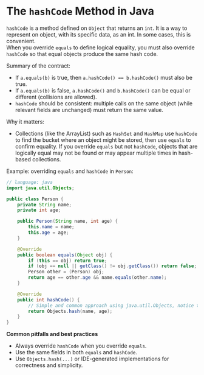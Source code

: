 # The `hashCode` Method in Java

`hashCode` is a method defined on `Object` that returns an `int`. It is a way to represent on object, with its specific data, as an int. In some cases, this is convenient.\
When you override `equals` to define logical equality, you must also override `hashCode` so that equal objects produce the same hash code.

Summary of the contract:
- If `a.equals(b)` is true, then `a.hashCode() == b.hashCode()` must also be true.
- If `a.equals(b)` is false, `a.hashCode()` and `b.hashCode()` can be equal or different (collisions are allowed).
- `hashCode` should be consistent: multiple calls on the same object (while relevant fields are unchanged) must return the same value.

Why it matters:
- Collections (like the ArrayList) such as `HashSet` and `HashMap` use `hashCode` to find the bucket where an object might be stored, then use `equals` to confirm equality. If you override `equals` but not `hashCode`, objects that are logically equal may not be found or may appear multiple times in hash-based collections.

Example: overriding `equals` and `hashCode` in `Person`:

```java
// language: java
import java.util.Objects;

public class Person {
    private String name;
    private int age;

    public Person(String name, int age) {
        this.name = name;
        this.age = age;
    }

    @Override
    public boolean equals(Object obj) {
        if (this == obj) return true;
        if (obj == null || getClass() != obj.getClass()) return false;
        Person other = (Person) obj;
        return age == other.age && name.equals(other.name);
    }

    @Override
    public int hashCode() {
        // Simple and common approach using java.util.Objects, notice the import at the top
        return Objects.hash(name, age);
    }
}
```


**Common pitfalls and best practices**
- Always override `hashCode` when you override `equals`.
- Use the same fields in both `equals` and `hashCode`.
- Use `Objects.hash(...)` or IDE-generated implementations for correctness and simplicity.